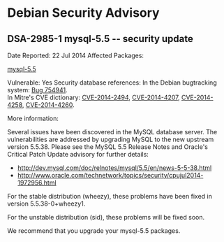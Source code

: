 
Debian Security Advisory
========================


DSA-2985-1 mysql-5.5 -- security update
---------------------------------------



Date Reported:
22 Jul 2014
Affected Packages:

[mysql-5.5](https://packages.debian.org/src:mysql-5.5)

Vulnerable:
Yes
Security database references:
In the Debian bugtracking system: [Bug 754941](https://bugs.debian.org/cgi-bin/bugreport.cgi?bug=754941).  
In Mitre's CVE dictionary: [CVE-2014-2494](https://security-tracker.debian.org/tracker/CVE-2014-2494), [CVE-2014-4207](https://security-tracker.debian.org/tracker/CVE-2014-4207), [CVE-2014-4258](https://security-tracker.debian.org/tracker/CVE-2014-4258), [CVE-2014-4260](https://security-tracker.debian.org/tracker/CVE-2014-4260).  

More information:

Several issues have been discovered in the MySQL database server. The
vulnerabilities are addressed by upgrading MySQL to the new upstream
version 5.5.38. Please see the MySQL 5.5 Release Notes and Oracle's
Critical Patch Update advisory for further details:


* <http://dev.mysql.com/doc/relnotes/mysql/5.5/en/news-5-5-38.html>
* <http://www.oracle.com/technetwork/topics/security/cpujul2014-1972956.html>


For the stable distribution (wheezy), these problems have been fixed in
version 5.5.38-0+wheezy1.


For the unstable distribution (sid), these problems will be fixed soon.


We recommend that you upgrade your mysql-5.5 packages.






